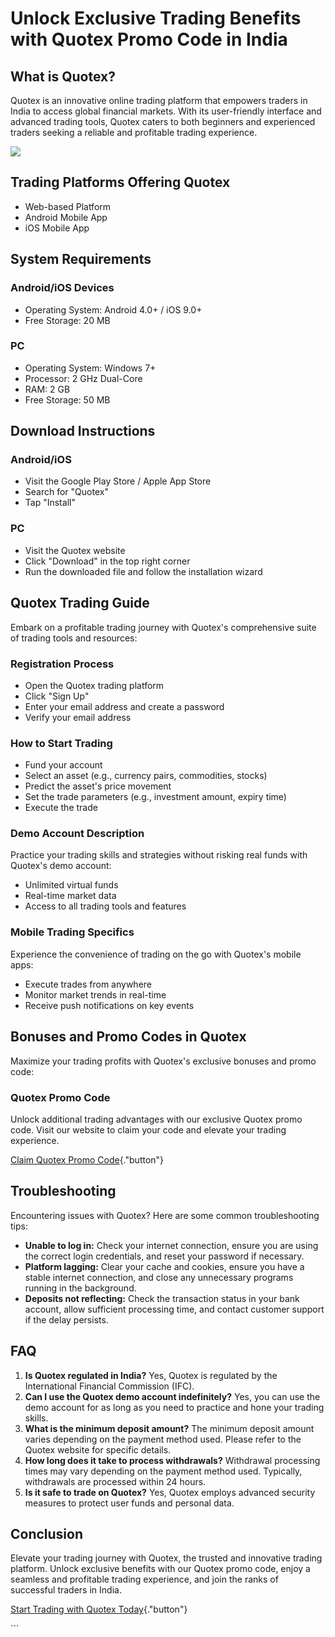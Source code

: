 # Unlock Exclusive Trading Benefits with Quotex Promo Code in India

## What is Quotex?

Quotex is an innovative online trading platform that empowers traders in
India to access global financial markets. With its user-friendly
interface and advanced trading tools, Quotex caters to both beginners
and experienced traders seeking a reliable and profitable trading
experience.

[![](https://static.quotex.io/files/4_en/300_250.jpg)](https://traff.sbs/brokerqxlid)

## Trading Platforms Offering Quotex

-   Web-based Platform
-   Android Mobile App
-   iOS Mobile App

## System Requirements

### Android/iOS Devices

-   Operating System: Android 4.0+ / iOS 9.0+
-   Free Storage: 20 MB

### PC

-   Operating System: Windows 7+
-   Processor: 2 GHz Dual-Core
-   RAM: 2 GB
-   Free Storage: 50 MB

## Download Instructions

### Android/iOS

-   Visit the Google Play Store / Apple App Store
-   Search for "Quotex"
-   Tap "Install"

### PC

-   Visit the Quotex website
-   Click "Download" in the top right corner
-   Run the downloaded file and follow the installation wizard

## Quotex Trading Guide

Embark on a profitable trading journey with Quotex\'s comprehensive
suite of trading tools and resources:

### Registration Process

-   Open the Quotex trading platform
-   Click "Sign Up"
-   Enter your email address and create a password
-   Verify your email address

### How to Start Trading

-   Fund your account
-   Select an asset (e.g., currency pairs, commodities, stocks)
-   Predict the asset\'s price movement
-   Set the trade parameters (e.g., investment amount, expiry time)
-   Execute the trade

### Demo Account Description

Practice your trading skills and strategies without risking real funds
with Quotex\'s demo account:

-   Unlimited virtual funds
-   Real-time market data
-   Access to all trading tools and features

### Mobile Trading Specifics

Experience the convenience of trading on the go with Quotex\'s mobile
apps:

-   Execute trades from anywhere
-   Monitor market trends in real-time
-   Receive push notifications on key events

## Bonuses and Promo Codes in Quotex

Maximize your trading profits with Quotex\'s exclusive bonuses and promo
code:

### Quotex Promo Code

Unlock additional trading advantages with our exclusive Quotex promo
code. Visit our website to claim your code and elevate your trading
experience.

[Claim Quotex Promo
Code](\%22https://traff.sbs/brokerqxsignup\%22){."button"}

## Troubleshooting

Encountering issues with Quotex? Here are some common troubleshooting
tips:

-   **Unable to log in:** Check your internet connection, ensure you are
    using the correct login credentials, and reset your password if
    necessary.
-   **Platform lagging:** Clear your cache and cookies, ensure you have
    a stable internet connection, and close any unnecessary programs
    running in the background.
-   **Deposits not reflecting:** Check the transaction status in your
    bank account, allow sufficient processing time, and contact customer
    support if the delay persists.

## FAQ

1.  **Is Quotex regulated in India?** Yes, Quotex is regulated by the
    International Financial Commission (IFC).
2.  **Can I use the Quotex demo account indefinitely?** Yes, you can use
    the demo account for as long as you need to practice and hone your
    trading skills.
3.  **What is the minimum deposit amount?** The minimum deposit amount
    varies depending on the payment method used. Please refer to the
    Quotex website for specific details.
4.  **How long does it take to process withdrawals?** Withdrawal
    processing times may vary depending on the payment method used.
    Typically, withdrawals are processed within 24 hours.
5.  **Is it safe to trade on Quotex?** Yes, Quotex employs advanced
    security measures to protect user funds and personal data.

## Conclusion

Elevate your trading journey with Quotex, the trusted and innovative
trading platform. Unlock exclusive benefits with our Quotex promo code,
enjoy a seamless and profitable trading experience, and join the ranks
of successful traders in India.

[Start Trading with Quotex
Today](\%22https://traff.sbs/brokerqxsignup\%22){."button"}

\`\`\`

